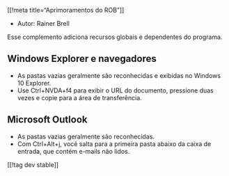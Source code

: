 [[!meta title=“Aprimoramentos do ROB”]]

* Autor: Rainer Brell

Esse complemento adiciona recursos globais e dependentes do programa.

## Windows Explorer e navegadores

* As pastas vazias geralmente são reconhecidas e exibidas no Windows 10
  Explorer.
* Use Ctrl+NVDA+f4 para exibir o URL do documento, pressione duas vezes e
  copie para a área de transferência.

## Microsoft Outlook

* As pastas vazias geralmente são reconhecidas.
* Com Ctrl+Alt+j, você salta para a primeira pasta abaixo da caixa de
  entrada, que contém e-mails não lidos.

[[!tag dev stable]]
